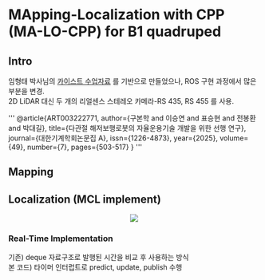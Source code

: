 # MApping-Localization with CPP (MA-LO-CPP) for B1 quadruped
## Intro
임형태 박사님의 [카이스트 수업자료](https://github.com/LimHyungTae/mcl_2d_lidar_ros) 를 기반으로 만들었으나, ROS 구현 과정에서 많은 부분을 변경.  
2D LiDAR 대신 두 개의 리얼센스 스테레오 카메라-RS 435, RS 455 를 사용.  

'''
@article{ART003222771,
author={구본학 and 이승연 and 표승현 and 전봉환 and 박대길},
title={다관절 해저보행로봇의 자율운용기술 개발을 위한 선행 연구},
journal={대한기계학회논문집 A},
issn={1226-4873},
year={2025},
volume={49},
number={7},
pages={503-517}
}
'''
## Mapping 

## Localization (MCL implement)
<p align='center'>
  <img src="https://github.com/user-attachments/assets/08eb3034-f336-49a3-a8be-b0bd5c90dc72">
</p>


### Real-Time Implementation
기존) deque 자료구조로 발행된 시간을 비교 후 사용하는 방식  
본 코드) 타이머 인터럽트로 predict, update, publish 수행
